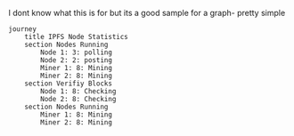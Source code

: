 I dont know what this is for but its a good sample for a graph- pretty simple
```mermaid
journey
	title IPFS Node Statistics
	section Nodes Running
		Node 1: 3: polling
		Node 2: 2: posting
		Miner 1: 8: Mining
		Miner 2: 8: Mining
	section Verifiy Blocks
		Node 1: 8: Checking	
		Node 2: 8: Checking
	section Nodes Running
		Miner 1: 8: Mining
		Miner 2: 8: Mining
```
